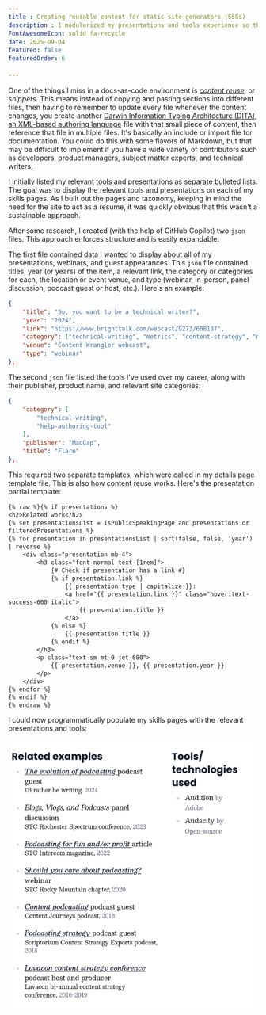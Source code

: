 ```yaml
---
title : Creating reusable content for static site generators (SSGs)
description : I modularized my presentations and tools experience so they could display in different contexts across the site.
FontAwesomeIcon: solid fa-recycle
date: 2025-09-04
featured: false
featuredOrder: 6

---
```


One of the things I miss in a docs-as-code environment is [*content reuse*](https://www.oxygenxml.com/doc/versions/27.1/ug-editor/topics/eppo-pathfinder-reuse.html), or *snippets*. This means instead of copying and pasting sections into different files, then having to remember to update every file whenever the content changes, you create another [Darwin Information Typing Architecture (DITA), an XML-based authoring language](https://en.wikipedia.org/wiki/Darwin_Information_Typing_Architecture) file with that small piece of content, then reference that file in multiple files. It's basically an include or import file for documentation. You could do this with some flavors of Markdown, but that may be difficult to implement if you have a wide variety of contributors such as developers, product managers, subject matter experts, and technical writers.

I initially listed my relevant tools and presentations as separate bulleted lists. The goal was to display the relevant tools and presentations on each of my skills pages. As I built out the pages and taxonomy, keeping in mind the need for the site to act as a resume, it was quickly obvious that this wasn't a sustainable approach.

After some research, I created (with the help of GitHub Copilot) two `json` files. This approach enforces structure and is easily expandable.

The first file contained data I wanted to display about all of my presentations, webinars, and guest appearances. This `json` file contained titles, year (or years) of the item, a relevant link, the category or categories for each, the location or event venue, and type (webinar, in-person, panel discussion, podcast guest or host, etc.). Here's an example:

```json
{
    "title": "So, you want to be a technical writer?",
    "year": "2024",
    "link": "https://www.brighttalk.com/webcast/9273/608187",
    "category": ["technical-writing", "metrics", "content-strategy", "marketing"],
    "venue": "Content Wrangler webcast",
    "type": "webinar"
},
```

The second `json` file listed the tools I've used over my career, along with their publisher, product name, and relevant site categories:

```json
{
    "category": [
        "technical-writing",
        "help-authoring-tool"
    ],
    "publisher": "MadCap",
    "title": "Flare"
},
```

This required two separate templates, which were called in my details page template file. This is also how content reuse works. Here's the presentation partial template:

```markup
{% raw %}{% if presentations %}
<h2>Related work</h2>
{% set presentationsList = isPublicSpeakingPage and presentations or filteredPresentations %}
{% for presentation in presentationsList | sort(false, false, 'year') | reverse %}
    <div class="presentation mb-4">
        <h3 class="font-normal text-[1rem]">
            {# Check if presentation has a link #}
            {% if presentation.link %}
                {{ presentation.type | capitalize }}:
                <a href="{{ presentation.link }}" class="hover:text-success-600 italic">
                    {{ presentation.title }}
                </a>
            {% else %}
                {{ presentation.title }}
            {% endif %}
        </h3>
        <p class="text-sm mt-0 jet-600">
            {{ presentation.venue }}, {{ presentation.year }}
        </p>
    </div>
{% endfor %}
{% endif %}
{% endraw %}
```

I could now programmatically populate my skills pages with the relevant presentations and tools:

![Screen shot of relevant tools and presentations displayed on a web page](/assets/images/programmatic-columns.png)

